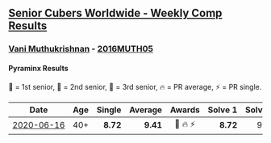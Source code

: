 <style>table {white-space: nowrap;}</style>

## [Senior Cubers Worldwide - Weekly Comp Results](/scw-comp/results/)
### [Vani Muthukrishnan](README.md) - [2016MUTH05](https://www.worldcubeassociation.org/persons/2016MUTH05?event=pyram)
#### Pyraminx Results

<span style="white-space: nowrap;">🥇 = 1st senior</span>, <span style="white-space: nowrap;">🥈 = 2nd senior</span>, <span style="white-space: nowrap;">🥉 = 3rd senior</span>, <span style="white-space: nowrap;">🔥 = PR average</span>, <span style="white-space: nowrap;">⚡ = PR single</span>.

| Date | Age | Single | Average | Awards | Solve 1 | Solve 2 | Solve 3 | Solve 4 | Solve 5 | Video |
| :--: | :--: | --: | --: | :--: | --: | --: | --: | --: | --: | :-- |
| [2020-06-16](../../results/2020-06-16/pyram.md) | 40+ | **8.72** | **9.41** | 🥈 🔥 ⚡ | **8.72** | 9.03 | 10.96 | 8.88 | 10.32 | [Link](https://www.facebook.com/events/296087658445428/permalink/297660754954785) |


<!-- Global site tag (gtag.js) - Google Analytics -->
<script async src="https://www.googletagmanager.com/gtag/js?id=UA-86348435-3"></script>
<script>window.dataLayer = window.dataLayer || []; function gtag() {dataLayer.push(arguments);} gtag('js', new Date()); gtag('config', 'UA-86348435-3');</script>
